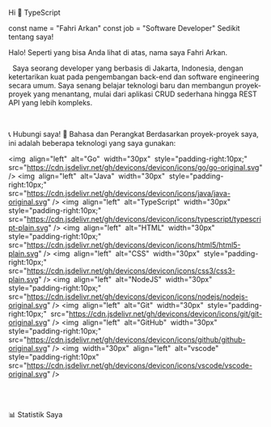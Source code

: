 Hi 👋
TypeScript

const name = "Fahri Arkan"
const job = "Software Developer"
Sedikit tentang saya!
<p> Halo! Seperti yang bisa Anda lihat di atas, nama saya Fahri Arkan. </p>

<p>   Saya seorang developer yang berbasis di Jakarta, Indonesia, dengan ketertarikan kuat pada pengembangan back-end dan software engineering secara umum. Saya senang belajar teknologi baru dan membangun proyek-proyek yang menantang, mulai dari aplikasi CRUD sederhana hingga REST API yang lebih kompleks. </p>   

📞 Hubungi saya!
🧰 Bahasa dan Perangkat
Berdasarkan proyek-proyek saya, ini adalah beberapa teknologi yang saya gunakan:

<img  align="left"  alt="Go"  width="30px"  style="padding-right:10px;"  src="https://cdn.jsdelivr.net/gh/devicons/devicon/icons/go/go-original.svg" /> <img  align="left"  alt="Java"  width="30px"  style="padding-right:10px;"  src="https://cdn.jsdelivr.net/gh/devicons/devicon/icons/java/java-original.svg" /> <img  align="left"  alt="TypeScript"  width="30px"  style="padding-right:10px;"  src="https://cdn.jsdelivr.net/gh/devicons/devicon/icons/typescript/typescript-plain.svg" /> <img  align="left"  alt="HTML"  width="30px"  style="padding-right:10px;"  src="https://cdn.jsdelivr.net/gh/devicons/devicon/icons/html5/html5-plain.svg" /> <img  align="left"  alt="CSS"  width="30px"  style="padding-right:10px;"  src="https://cdn.jsdelivr.net/gh/devicons/devicon/icons/css3/css3-plain.svg" /> <img  align="left"  alt="NodeJS"  width="30px"  style="padding-right:10px;"  src="https://cdn.jsdelivr.net/gh/devicons/devicon/icons/nodejs/nodejs-original.svg" /> <img  align="left"  alt="Git"  width="30px"  style="padding-right:10px;"  src="https://cdn.jsdelivr.net/gh/devicons/devicon/icons/git/git-original.svg" /> <img  align="left"  alt="GitHub"  width="30px"  style="padding-right:10px;"  src="https://cdn.jsdelivr.net/gh/devicons/devicon/icons/github/github-original.svg" /> <img  width="30px"  align="left"  alt="vscode"  style="padding-right:10px"  src="https://cdn.jsdelivr.net/gh/devicons/devicon/icons/vscode/vscode-original.svg" />

<br /> <br />

📊 Statistik Saya
<br />
